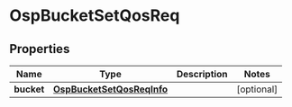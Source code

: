 # OspBucketSetQosReq

## Properties
Name | Type | Description | Notes
------------ | ------------- | ------------- | -------------
**bucket** | [**OspBucketSetQosReqInfo**](OspBucketSetQosReqInfo.md) |  |  [optional]
